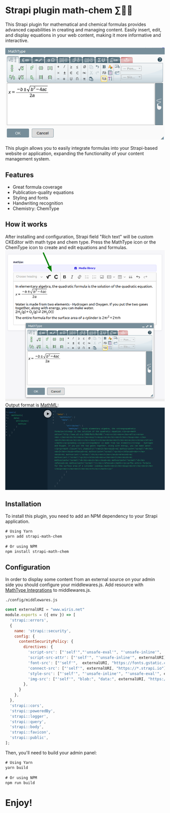 # Strapi plugin math-chem ∑🧪✨
This Strapi plugin for mathematical and chemical formulas provides advanced capabilities in creating and managing content. Easily insert, edit, and display equations in your web content, making it more informative and interactive.

![img](https://raw.githubusercontent.com/devios327/strapi-math-chem/main/mathtype-panel-min.png)

This plugin allows you to easily integrate formulas into your Strapi-based website or application, expanding the functionality of your content management system.

## Features
- Great formula coverage
- Publication-quality equations
- Styling and fonts
- Handwriting recognition
- Chemistry: ChemType

## How it works
After installing and configuration, Strapi field "Rich text" will be custom CKEditor with math type and chem type.
Press the MathType icon or the ChemType icon to create and edit equations and formulas.
![img](https://raw.githubusercontent.com/devios327/strapi-math-chem/main/mathtype-editor-1-min.png)
Output format is [MathML](https://developer.mozilla.org/ru/docs/Web/MathML):
![img](https://raw.githubusercontent.com/devios327/strapi-math-chem/main/output-mathml-min.png)


## Installation
To install this plugin, you need to add an NPM dependency to your Strapi application.

```console
# Using Yarn
yarn add strapi-math-chem

# Or using NPM
npm install strapi-math-chem
```

## Configuration
In order to display some content from an external source on your admin side you should configure your middlewares.js. Add resource with [MathType Integrations](https://docs.wiris.com/mathtype/?lang=en) to middlewares.js.
```
./config/middlewares.js
```

```js
const externalURI = "www.wiris.net"
module.exports = ({ env }) => [
  'strapi::errors',
  {
    name: 'strapi::security',
    config: {
      contentSecurityPolicy: {
        directives: {
          'script-src': ["'self'","'unsafe-eval'", "'unsafe-inline'",  externalURI],
          'script-src-attr': ["'self'", "'unsafe-inline'", externalURI],
          'font-src': ["'self'",  externalURI, "https://fonts.gstatic.com", "https://cdnjs.cloudflare.com"],
          'connect-src': ["'self'", externalURI, "https://*.strapi.io"],
          'style-src': ["'self'", "'unsafe-inline'", "'unsafe-eval'", externalURI, "https://fonts.googleapis.com", "https://cdnjs.cloudflare.com", "http://cdn.jsdelivr.net"],
          'img-src': ["'self'", "blob:", "data:", externalURI, "https://*.strapi.io"],
        },
      }
    },
  },
  'strapi::cors',
  'strapi::poweredBy',
  'strapi::logger',
  'strapi::query',
  'strapi::body',
  'strapi::favicon',
  'strapi::public',
];     
```

Then, you'll need to build your admin panel:
```console
# Using Yarn
yarn build

# Or using NPM
npm run build
```

# Enjoy!
